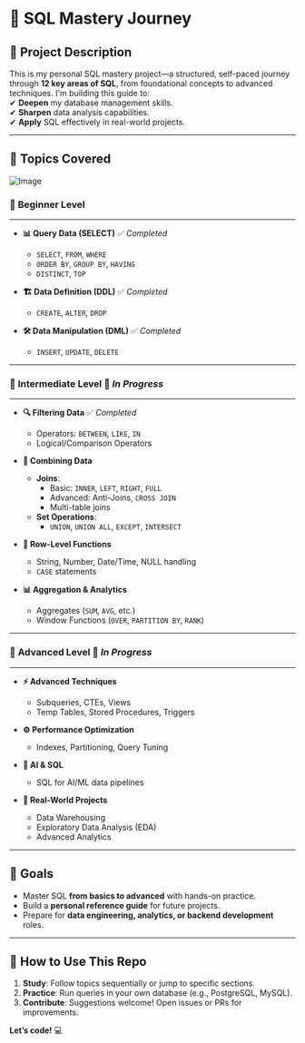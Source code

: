 # 🚀 SQL Mastery Journey

## 📖 **Project Description**  
This is my personal SQL mastery project—a structured, self-paced journey through **12 key areas of SQL**, from foundational concepts to advanced techniques. I'm building this guide to:  
✔ **Deepen** my database management skills.  
✔ **Sharpen** data analysis capabilities.  
✔ **Apply** SQL effectively in real-world projects.  

---

## 📌 **Topics Covered**  
![Image](https://github.com/user-attachments/assets/2d8d441c-8e6d-486b-9a1a-1f564aab527e)

### 🌱 **Beginner Level**  
---  
- **📊 Query Data (SELECT)** ✅  *Completed*  
  - `SELECT`, `FROM`, `WHERE`  
  - `ORDER BY`, `GROUP BY`, `HAVING`  
  - `DISTINCT`, `TOP`  

- **🏗️ Data Definition (DDL)** ✅  *Completed*  
  - `CREATE`, `ALTER`, `DROP`  

- **🛠️ Data Manipulation (DML)** ✅  *Completed*  
  - `INSERT`, `UPDATE`, `DELETE`  

---

### 🔧 **Intermediate Level**  🚧 *In Progress*  
---  
- **🔍 Filtering Data**  ✅  *Completed*  
  - Operators: `BETWEEN`, `LIKE`, `IN`  
  - Logical/Comparison Operators  

- **🧩 Combining Data**  
  - **Joins**:  
    - Basic: `INNER`, `LEFT`, `RIGHT`, `FULL`  
    - Advanced: Anti-Joins, `CROSS JOIN`  
    - Multi-table joins  
  - **Set Operations**:  
    - `UNION`, `UNION ALL`, `EXCEPT`, `INTERSECT`  

- **📝 Row-Level Functions**  
  - String, Number, Date/Time, NULL handling  
  - `CASE` statements  

- **📊 Aggregation & Analytics**  
  - Aggregates (`SUM`, `AVG`, etc.)  
  - Window Functions (`OVER`, `PARTITION BY`, `RANK`)  

---

### 🧠 **Advanced Level**  🚧 *In Progress*  
---  
- **⚡ Advanced Techniques**  
  - Subqueries, CTEs, Views  
  - Temp Tables, Stored Procedures, Triggers  

- **⚙️ Performance Optimization**  
  - Indexes, Partitioning, Query Tuning  

- **🤖 AI & SQL**  
  - SQL for AI/ML data pipelines  

- **💼 Real-World Projects**  
  - Data Warehousing  
  - Exploratory Data Analysis (EDA)  
  - Advanced Analytics  

---

## 🎯 **Goals**  
- Master SQL **from basics to advanced** with hands-on practice.  
- Build a **personal reference guide** for future projects.  
- Prepare for **data engineering, analytics, or backend development** roles.  

---

## 🔗 **How to Use This Repo**  
1. **Study**: Follow topics sequentially or jump to specific sections.  
2. **Practice**: Run queries in your own database (e.g., PostgreSQL, MySQL).  
3. **Contribute**: Suggestions welcome! Open issues or PRs for improvements.  

**Let’s code!** 💻  
